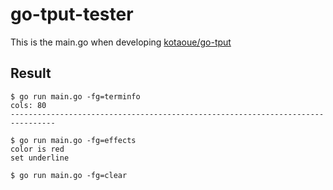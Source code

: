 # go-tput-tester
This is the main.go when developing [kotaoue/go-tput](https://github.com/kotaoue/go-tput)

## Result
```ShellSession
$ go run main.go -fg=terminfo
cols: 80
--------------------------------------------------------------------------------
```
```ShellSession
$ go run main.go -fg=effects
color is red
set underline
```
```ShellSession
$ go run main.go -fg=clear
```